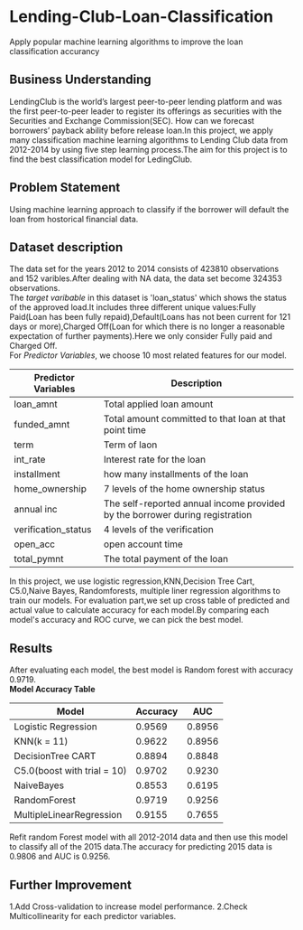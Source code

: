 # Lending-Club-Loan-Classification
Apply popular machine learning algorithms to improve the loan classification accurancy

## Business Understanding
LendingClub is the world’s largest peer-to-peer lending platform and was the first peer-to-peer leader to register its offerings as securities with the Securities and Exchange Commission(SEC). How can we forecast borrowers’ payback ability before release loan.In this project, we apply many classification machine learning algorithms to Lending Club data from 2012-2014 by using five step learning process.The aim for this project is to find the best classification model for LedingClub.

## Problem Statement
Using machine learning approach to classify if the borrower will default the loan from hostorical financial data.

## Dataset description
The data set for the years 2012 to 2014 consists of 423810 observations and 152 varibles.After dealing with NA data, the data set become 324353 observations.  
The *target varibable* in this dataset is 'loan_status' which shows the status of the approved load.It includes three different unique values:Fully Paid(Loan has been fully repaid),Default(Loans has not been current for 121 days or more),Charged Off(Loan for which there is no longer a reasonable expectation of further payments).Here we only consider Fully paid and Charged Off.  
For *Predictor Variables*, we choose 10 most related features for our model.  

|Predictor Variables|Description|
|-------------------|-----------|
|loan_amnt|Total applied loan amount|
|funded_amnt|Total amount committed to that loan at that point time|
|term|Term of laon|
|int_rate|Interest rate for the loan|
|installment|how many installments of the loan|
|home_ownership|7 levels of the home ownership status|
|annual inc|The self-reported annual income provided by the borrower during registration|
|verification_status|4 levels of the verification|
|open_acc|open account time|
|total_pymnt|The total payment of the loan|   

In this project, we use logistic regression,KNN,Decision Tree Cart, C5.0,Naive Bayes, Randomforests, multiple liner regression algorithms to train our models. For evaluation part,we set up cross table of predicted and actual value to calculate accuracy for each model.By comparing each model's accuracy and ROC curve, we can pick the best model.  

## Results
After evaluating each model, the best model is Random forest with accuracy 0.9719.  
**Model Accuracy Table**  

|Model|Accuracy|AUC|
|-----|--------|---|
|Logistic Regression|0.9569|0.8956|
|KNN(k = 11)|0.9622|0.8956|
|DecisionTree CART|0.8894|0.8848|
|C5.0(boost with trial = 10)|0.9702|0.9230|
|NaiveBayes|0.8553|0.6195|
|RandomForest|0.9719|0.9256|
|MultipleLinearRegression|0.9155|0.7655|

Refit random Forest model with all 2012-2014 data and then use this model to classify all of the 2015 data.The accuracy for predicting 2015 data is 0.9806 and AUC is 0.9256.

## Further Improvement
1.Add Cross-validation to increase model performance.
2.Check Multicollinearity for each predictor variables.




